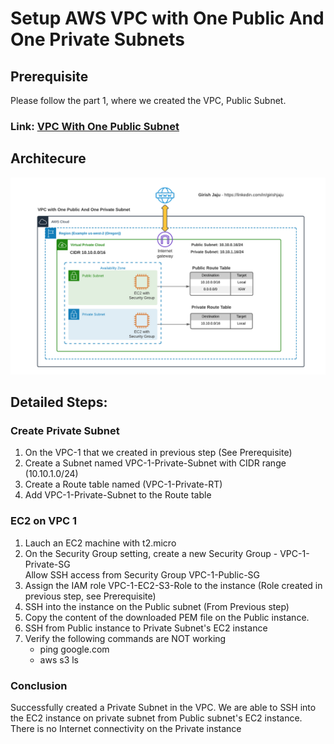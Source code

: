 # Setup AWS VPC with One Public And One Private Subnets

## Prerequisite
Please follow the part 1, where we created the VPC, Public Subnet.
### Link: [VPC With One Public Subnet](/01-vpc-one-public-subnet/)

## Architecure
![](images/vpc-public-private-subnets.png)


## Detailed Steps:
### Create Private Subnet
1. On the VPC-1 that we created in previous step (See Prerequisite)
2. Create a Subnet named VPC-1-Private-Subnet with CIDR range (10.10.1.0/24)
3. Create a Route table named (VPC-1-Private-RT)
4. Add VPC-1-Private-Subnet to the Route table


### EC2 on VPC 1
1. Lauch an EC2 machine with t2.micro
2. On the Security Group setting, create a new Security Group - VPC-1-Private-SG<br>
   Allow SSH access from Security Group VPC-1-Public-SG<br>
3. Assign the IAM role VPC-1-EC2-S3-Role to the instance (Role created in previous step, see Prerequisite) 
4. SSH into the instance on the Public subnet (From Previous step)
5. Copy the content of the downloaded PEM file on the Public instance.
6. SSH from Public instance to Private Subnet's EC2 instance
4. Verify the following commands are NOT working
    - ping google.com
    - aws s3 ls

### Conclusion

Successfully created a Private Subnet in the VPC. 
We are able to SSH into the EC2 instance on private subnet from Public subnet's EC2 instance.
There is no Internet connectivity on the Private instance